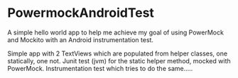 PowermockAndroidTest
====================

A simple hello world app to help me achieve my goal of using PowerMock and Mockito with an Android instrumentation test.

Simple app with 2 TextViews which are populated from helper classes, one statically, one not.
Junit test (jvm) for the static helper method, mocked with PowerMock.
Instrumentation test which tries to do the same.....